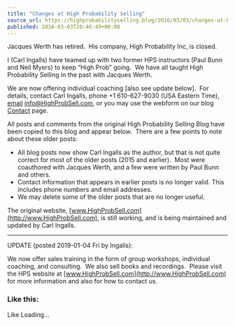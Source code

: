 ```yaml
---
title: "Changes at High Probability Selling"
source_url: https://highprobabilityselling.blog/2016/03/03/changes-at-high-probability-selling
published: 2016-03-03T20:46:49+00:00
---
```

Jacques Werth has retired.  His company, High Probability Inc, is closed.


I (Carl Ingalls) have teamed up with two former HPS instructors (Paul Bunn and Neil Myers) to keep “High Prob” going.  We have all taught High Probability Selling in the past with Jacques Werth.


We are now offering individual coaching \[also see update below].  For details, contact Carl Ingalls, phone \+1 610\-627\-9030 (USA Eastern Time), [email](mailto:info@HighProbSell.com?Subject=Coaching%20in%20HPS) info@HighProbSell.com, or you may use the webform on our blog [Contact](https://highprobabilityselling.blog/contact/) page.


All posts and comments from the original High Probability Selling Blog have been copied to this blog and appear below.  There are a few points to note about these older posts:


* All blog posts now show Carl Ingalls as the author, but that is not quite correct for most of the older posts (2015 and earlier).  Most were coauthored with Jacques Werth, and a few were written by Paul Bunn and others.
* Contact information that appears in earlier posts is no longer valid. This includes phone numbers and email addresses.
* We may delete some of the older posts that are no longer useful.


The original website, [www.HighProbSell.com](http://www.HighProbSell.com), is still working, and is being maintained and updated by Carl Ingalls.




---


UPDATE (posted 2019\-01\-04 Fri by Ingalls):  

We now offer sales training in the form of group workshops, individual coaching, and consulting.  We also sell books and recordings.  Please visit the HPS website at [www.HighProbSell.com](http://www.HighProbSell.com) for more information and also for how to contact us.


### Like this:

Like Loading...
